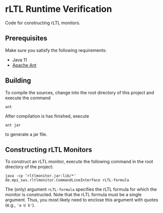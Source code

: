 rLTL Runtime Verification
=========================
Code for constructing rLTL monitors.


Prerequisites
-------------
Make sure you satisfy the following requirements:

- Java 11
- [Apache Ant](https://ant.apache.org/)


Building
--------
To compile the sources, change into the root directory of this project and
execute the command

    ant

After compilation is has finished, execute

    ant jar
    
to generate a jar file.


Constructing rLTL Monitors
--------------------------

To construct an rLTL monitor, execute the following command in the root
directory of the project:

    java -cp 'rltlmonitor.jar:lib/*' de.mpi_sws.rltlmonitor.CommandLineInterface rLTL-formula

The (only) argument `rLTL-formula` specifies  the rLTL formula for which the
monitor is constructed. Note that the rLTL formula must be a single argument.
Thus, you most likely need to enclose this argument with quotes
(e.g., `'a U b'`).